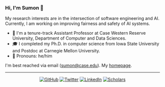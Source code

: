 ### Hi, I'm Sumon 👋

My research interests are in the intersection of software engineering and AI. Currently, I am working on improving fairness and safety of AI systems.

- 📌 I'm a tenure-track Assistant Professor at Case Western Reserve University, Department of Computer and Data Sciences.
- 🎓 I completed my Ph.D. in computer science from Iowa State University and Postdoc at Carnegie Mellon University.
- 📎 Pronouns: he/him

I'm best reached via email (sumon@case.edu). My [homepage](https://sumonbis.github.io/).

---
<p align="center">
	<a href="https://github.com/sumonbis"><img src="https://img.shields.io/badge/GitHub--_.svg?style=social&logo=GitHub" alt="GitHub"></a>
                            <a href="https://twitter.com/sumonbis"><img src="https://img.shields.io/badge/Twitter--_.svg?style=social&logo=Twitter" alt="Twitter"></a>
                            <a href="https://www.linkedin.com/in/sumonb"><img src="https://img.shields.io/badge/LinkedIn--_.svg?style=social&logo=linkedin" alt="LinkedIn"></a>
                            <a href="https://scholar.google.com/citations?hl=en&tzom=240&user=SD5GRJ4AAAAJ&view_op=list_works&authuser=1&sortby=pubdate"><img src="https://img.shields.io/badge/Citations-350+-_.svg?style=social&logo=google-scholar" alt="Scholars"></a>
</p>
